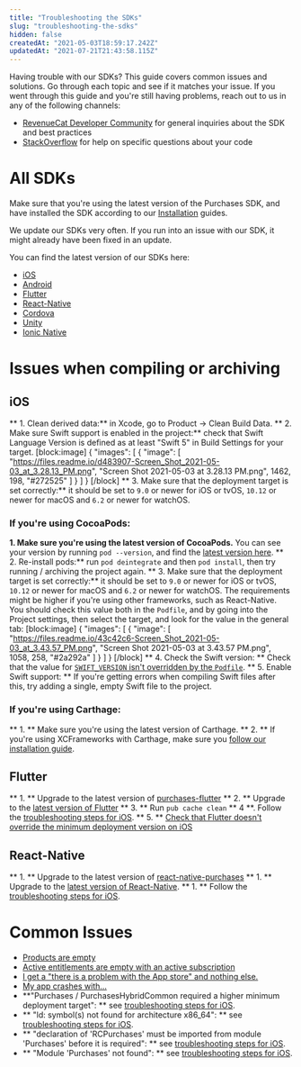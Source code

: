 ```yaml
---
title: "Troubleshooting the SDKs"
slug: "troubleshooting-the-sdks"
hidden: false
createdAt: "2021-05-03T18:59:17.242Z"
updatedAt: "2021-07-21T21:43:58.115Z"
---
```

Having trouble with our SDKs? This guide covers common issues and solutions. Go through each topic and see if it matches your issue. If you went through this guide and you're still having problems, reach out to us in any of the following channels:

- [RevenueCat Developer Community](https://community.revenuecat.com) for general inquiries about the SDK and best practices
- [StackOverflow](https://stackoverflow.com/questions/tagged/revenuecat) for help on specific questions about your code

# All SDKs

Make sure that you're using the latest version of the Purchases SDK, and have installed the SDK according to our [Installation](doc:installation) guides. 

We update our SDKs very often. If you run into an issue with our SDK, it might already have been fixed in an update. 

You can find the latest version of our SDKs here: 

- [iOS](https://github.com/revenuecat/purchases-ios/releases/latest)
- [Android](https://github.com/revenuecat/purchases-android/releases/latest)
- [Flutter](https://github.com/revenuecat/purchases-flutter/releases/latest)
- [React-Native](https://github.com/revenuecat/react-native-purchases/releases/latest)
- [Cordova](https://github.com/revenuecat/cordova-plugin-purchases/releases/latest)
- [Unity](https://github.com/revenuecat/purchases-unity/releases/latest)
- [Ionic Native](https://ionicframework.com/docs/native/purchases)

# Issues when compiling or archiving

## iOS

** 1. Clean derived data:**  in Xcode, go to Product -> Clean Build Data. 
** 2. Make sure Swift support is enabled in the project:** check that Swift Language Version is defined as at least "Swift 5" in Build Settings for your target. 
[block:image]
{
  "images": [
    {
      "image": [
        "https://files.readme.io/d483907-Screen_Shot_2021-05-03_at_3.28.13_PM.png",
        "Screen Shot 2021-05-03 at 3.28.13 PM.png",
        1462,
        198,
        "#272525"
      ]
    }
  ]
}
[/block]
** 3. Make sure that the deployment target is set correctly:** it should be set to `9.0` or newer for iOS or tvOS, `10.12` or newer for macOS and `6.2` or newer for watchOS. 

### If you're using CocoaPods: 
**1. Make sure you're using the latest version of CocoaPods.** You can see your version by running `pod --version`, and find the [latest version here](https://github.com/CocoaPods/CocoaPods/releases/latest). 
** 2. Re-install pods:** run `pod deintegrate` and then `pod install`, then try running / archiving the project again. 
** 3. Make sure that the deployment target is set correctly:** it should be set to `9.0` or newer for iOS or tvOS, `10.12` or newer for macOS and `6.2` or newer for watchOS. The requirements might be higher if you're using other frameworks, such as React-Native. You should check this value both in the `Podfile`, and by going into the Project settings, then select the target, and look for the value in the general tab: 
[block:image]
{
  "images": [
    {
      "image": [
        "https://files.readme.io/43c42c6-Screen_Shot_2021-05-03_at_3.43.57_PM.png",
        "Screen Shot 2021-05-03 at 3.43.57 PM.png",
        1058,
        258,
        "#2a292a"
      ]
    }
  ]
}
[/block]
** 4. Check the Swift version: ** Check that the value for [`SWIFT_VERSION` isn't overridden by the `Podfile`](https://github.com/RevenueCat/purchases-flutter/issues/168#issuecomment-796468415).
** 5. Enable Swift support: ** If you're getting errors when compiling Swift files after this, try adding a single, empty Swift file to the project. 

### If you're using Carthage: 
** 1. ** Make sure you're using the latest version of Carthage. 
** 2. ** If you're using XCFrameworks with Carthage, make sure you [follow our installation guide](https://docs.revenuecat.com/docs/ios#carthage-with-xcframeworks). 

## Flutter
** 1. ** Upgrade to the latest version of [purchases-flutter](https://github.com/revenuecat/purchases-flutter/releases/latest)
** 2. ** Upgrade to the [latest version of Flutter](https://flutter.dev/docs/development/tools/sdk/upgrading)
** 3. ** Run `pub cache clean`
** 4 **. Follow the [troubleshooting steps for iOS](doc:troubleshooting-the-sdks#ios).
** 5. ** [Check that Flutter doesn't override the minimum deployment version on iOS](https://github.com/RevenueCat/purchases-flutter/issues/189#issuecomment-824189586)

## React-Native
** 1. ** Upgrade to the latest version of [react-native-purchases](https://github.com/revenuecat/react-native-purchases/releases/latest)
** 1. ** Upgrade to the [latest version of React-Native](https://reactnative.dev/docs/upgrading). 
** 1. ** Follow the [troubleshooting steps for iOS](doc:troubleshooting-the-sdks#ios).

# Common Issues

- [Products are empty](https://support.revenuecat.com/hc/en-us/articles/360041793174-Why-are-products-empty-)
- [Active entitlements are empty with an active subscription](https://support.revenuecat.com/hc/en-us/articles/360045538973-Why-are-active-entitlements-empty-with-an-active-subscription-) 
- [I get a "there is a problem with the App store" and nothing else.](https://support.revenuecat.com/hc/en-us/articles/360044864393-I-get-a-there-is-a-problem-with-the-App-store-and-nothing-else-)
- [My app crashes with...](https://support.revenuecat.com/hc/en-us/articles/360050588373-My-app-crashes-with-NSInvalidArgumentException-NSCFConstantString-stringByAppendingString-nil-argument)
- **"Purchases / PurchasesHybridCommon required a higher minimum deployment target": ** see [troubleshooting steps for iOS](doc:troubleshooting-the-sdks#ios). 
- ** "ld: symbol(s) not found for architecture x86_64": ** see [troubleshooting steps for iOS](doc:troubleshooting-the-sdks#ios). 
- ** "declaration of 'RCPurchases' must be imported from module 'Purchases' before it is required": ** see [troubleshooting steps for iOS](doc:troubleshooting-the-sdks#ios). 
- ** "Module 'Purchases' not found": ** see [troubleshooting steps for iOS](doc:troubleshooting-the-sdks#ios).